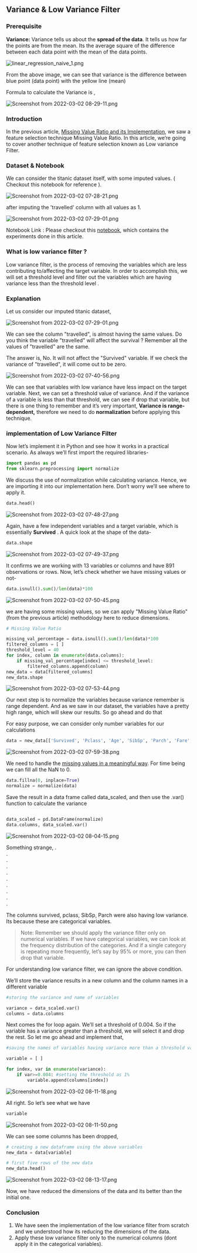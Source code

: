 ## Variance & Low Variance Filter

### Prerequisite

**Variance:** Variance tells us about the **spread of the data**.  It tells us how far the points are from the mean. Its the average square of the difference between each data point with the mean of the data points. 


![linear_regression_naive_1.png](https://cdn.hashnode.com/res/hashnode/image/upload/v1646185728800/N-2Gz8gZg.png)

From the above image, we can see that variance is the difference between blue point (data point) with the yellow line (mean)

Formula to calculate the Variance is , 


![Screenshot from 2022-03-02 08-29-11.png](https://cdn.hashnode.com/res/hashnode/image/upload/v1646190089193/mWoF96Luj.png)


### Introduction

In the previous article,  [Missing Value Ratio and its Implementation](https://blog.learnml.xyz/the-missing-value-ratio), we saw a feature selection technique Missing Value Ratio. In this article, we’re going to cover another technique of feature selection known as Low variance Filter.

### Dataset & Notebook

We can consider the titanic dataset itself, with some imputed values. ( Checkout this notebook for reference ). 

![Screenshot from 2022-03-02 07-28-21.png](https://cdn.hashnode.com/res/hashnode/image/upload/v1646186318702/IV9iEje7P.png)

after imputing the 'travelled' column with all values as 1. 


![Screenshot from 2022-03-02 07-29-01.png](https://cdn.hashnode.com/res/hashnode/image/upload/v1646186356729/1IF7h6ZGk.png)

Notebook Link : Please checkout this [notebook](https://colab.research.google.com/drive/1h7FbL7xrHXyhNY_n5nlNjU-4nRcHhS2t?usp=sharing), which contains the experiments done in this article.  

### What is low variance filter ?

Low variance filter, is the process of removing the variables which are less contributing to/affecting the target variable. In order to accomplish this, we will set a threshold level and filter out the variables which are having variance less than the threshold level . 

### Explanation

Let us consider our imputed titanic dataset, 

![Screenshot from 2022-03-02 07-29-01.png](https://cdn.hashnode.com/res/hashnode/image/upload/v1646186911471/Ybxh8TbkE.png)

We can see the column "travelled", is almost having the same values. Do you think the variable "travelled" will affect the survival ? Remember all the values of "travelled" are the same.

The answer is, No. It will not affect the "Survived" variable. If we check the variance of "travelled", it will come out to be zero.


![Screenshot from 2022-03-02 07-40-56.png](https://cdn.hashnode.com/res/hashnode/image/upload/v1646187067922/AOdMn6qJr.png)


We can see that variables with low variance have less impact on the target variable. Next, we can set a threshold value of variance. And if the variance of a variable is less than that threshold, we can see if drop that variable, but there is one thing to remember and it’s very important, **Variance is range-dependent,** therefore we need to do **normalization** before applying this technique.

### implementation of Low Variance Filter

Now let’s implement it in Python and see how it works in a practical scenario. As always we’ll first import the required libraries-

```python
import pandas as pd
from sklearn.preprocessing import normalize
```
We discuss the use of normalization while calculating variance. Hence, we are importing it into our implementation here. Don’t worry we’ll see where to apply it.

```python
data.head()
```


![Screenshot from 2022-03-02 07-48-27.png](https://cdn.hashnode.com/res/hashnode/image/upload/v1646187518879/YdXYnT5aA.png)


Again, have a few independent variables and a target variable, which is essentially **Survived** . A quick look at the shape of the data-

```python
data.shape
```

![Screenshot from 2022-03-02 07-49-37.png](https://cdn.hashnode.com/res/hashnode/image/upload/v1646187588886/JI3X0zoEh.png)

It confirms we are working with 13 variables or columns and have 891 observations or rows. Now, let’s check whether we have missing values or not-

```python
data.isnull().sum()/len(data)*100
```


![Screenshot from 2022-03-02 07-50-45.png](https://cdn.hashnode.com/res/hashnode/image/upload/v1646187660572/AQ0ecQHAj.png)


we are having some missing values, so we can apply "Missing Value Ratio" (from the previous article)  methodology here to reduce dimensions. 

```python
# Missing Value Ratio

missing_val_percentage = data.isnull().sum()/len(data)*100
filtered_columns = [ ]
threshold_level = 40
for index, column in enumerate(data.columns):
    if missing_val_percentage[index] <= threshold_level:
        filtered_columns.append(column)
new_data = data[filtered_columns]
new_data.shape

```

![Screenshot from 2022-03-02 07-53-44.png](https://cdn.hashnode.com/res/hashnode/image/upload/v1646187835820/uHehHWFLi.png)


Our next step is to normalize the variables because variance remember is range dependent. And as we saw in our dataset, the variables have a pretty high range, which will skew our results. So go ahead and do that

For easy purpose, we can consider only number variables for our calculations


```python
data = new_data[['Survived', 'Pclass', 'Age', 'SibSp', 'Parch', 'Fare', 'travelled' ]]
```

![Screenshot from 2022-03-02 07-59-38.png](https://cdn.hashnode.com/res/hashnode/image/upload/v1646188204559/oyhNsWDPs.png)

We need to handle the [missing values in a meaningful way](https://blog.learnml.xyz/tactics-to-handle-missing-values). For time being we can fill all the NaN to 0. 

```python
data.fillna(0, inplace=True)
normalize = normalize(data)
```

Save the result in a data frame called data_scaled, and then use the .var() function to calculate the variance

```python

data_scaled = pd.DataFrame(normalize)
data.columns, data_scaled.var()
```


![Screenshot from 2022-03-02 08-04-15.png](https://cdn.hashnode.com/res/hashnode/image/upload/v1646188470802/b9cH3crxc.png)

Something strange, 
. <br>
.<br>
.<br>
.<br>
.<br>
.<br>
.<br>
.<br>
.<br>
.<br>

The columns survived, pclass, SibSp, Parch were also having low variance. Its because these are categorical variables. 

> Note: Remember we should apply the variance filter only on numerical variables. If we have categorical variables, we can look at the frequency distribution of the categories. And if a single category is repeating more frequently, let’s say by 95% or more, you can then drop that variable. 

For understanding low variance filter, we can ignore the above condition. 

We’ll store the variance results in a new column and the column names in a different variable

```python
#storing the variance and name of variables

variance = data_scaled.var()
columns = data.columns
```

Next comes the for loop again. We’ll set a threshold of 0.004. So if the variable has a variance greater than a threshold, we will select it and drop the rest. So let me go ahead and implement that,

```python
#saving the names of variables having variance more than a threshold value

variable = [ ]

for index, var in enumerate(variance):
    if var>=0.004: #setting the threshold as 1%
        variable.append(columns[index])
```


![Screenshot from 2022-03-02 08-11-18.png](https://cdn.hashnode.com/res/hashnode/image/upload/v1646188892465/48YtoxQU2.png)


All right. So let’s see what we have

```python
variable
```

![Screenshot from 2022-03-02 08-11-50.png](https://cdn.hashnode.com/res/hashnode/image/upload/v1646188922945/IIp_v-eKd.png)

We can see some columns has been dropped, 

```python
# creating a new dataframe using the above variables
new_data = data[variable]

# first five rows of the new data
new_data.head()
```


![Screenshot from 2022-03-02 08-13-17.png](https://cdn.hashnode.com/res/hashnode/image/upload/v1646189010038/_aMPyT9iW.png)
 
Now, we have reduced the dimensions of the data and its better than the initial one. 

### Conclusion
1. We have seen the implementation of the low variance filter from scratch and we understood how its reducing the dimensions of the data. 
2. Apply these low variance filter only to the numerical columns (dont apply it in the categorical variables).


